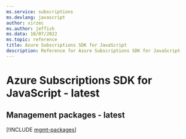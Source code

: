 ```yaml
---
ms.service: subscriptions
ms.devlang: javascript
author: xirzec
ms.author: jeffish
ms.data: 10/07/2022
ms.topic: reference
title: Azure Subscriptions SDK for JavaScript
description: Reference for Azure Subscriptions SDK for JavaScript
---
```

# Azure Subscriptions SDK for JavaScript - latest

## Management packages - latest
[!INCLUDE [mgmt-packages](subscriptions-mgmt-index.md)]
